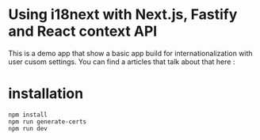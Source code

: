 # Using i18next with Next.js, Fastify and React context API

This is a demo app that show a basic app build for internationalization with user cusom settings.
You can find a articles that talk about that here :

# installation

```shell
npm install
npm run generate-certs
npm run dev
```
